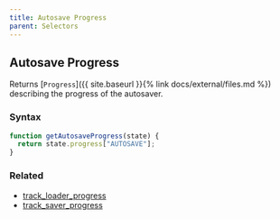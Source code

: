 ```yaml
---
title: Autosave Progress
parent: Selectors
---
```


## Autosave Progress

Returns [`Progress`]({{ site.baseurl }}{% link docs/external/files.md %}) describing the progress of the autosaver.

### Syntax

```js
function getAutosaveProgress(state) {
  return state.progress["AUTOSAVE"];
}
```

### Related

- [track_loader_progress](./track_loader_progress.md)
- [track_saver_progress](./track_saver_progress.md)
